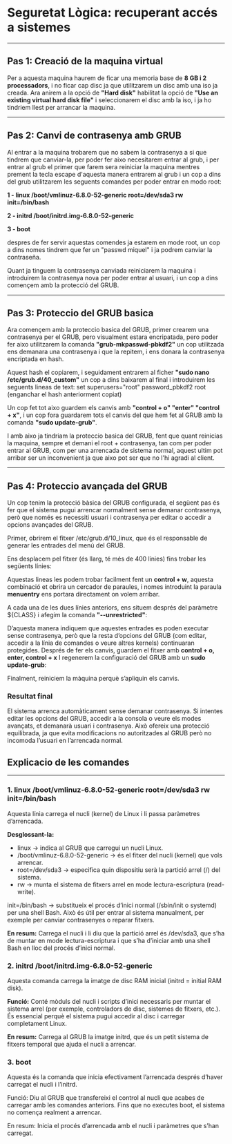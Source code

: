# Seguretat Lògica: recuperant accés a sistemes
---

## Pas 1: Creació de la maquina virtual 

Per a aquesta maquina haurem de ficar una memoria base de **8 GB i 2 processadors**, i no ficar cap disc ja que utilitzarem un disc amb una iso ja creada. Ara anirem a la opció de **"Hard disk"**
habilitat la opció de **"Use an existing virtual hard disk file"** i seleccionarem el disc amb la iso, i ja ho tindriem llest per arrancar la maquina.

---

## Pas 2: Canvi de contrasenya amb GRUB

Al entrar a la maquina trobarem que no sabem la contrasenya a si que tindrem que canviar-la, per poder fer aixo necesitarem entrar al grub, i per entrar al grub el primer que farem sera reiniciar la maquina mentres prement la tecla escape d'aquesta manera entrarem al grub i un cop a dins del grub utilitzarem les seguents comandes per poder entrar en modo root:

**1 - linux /boot/vmlinuz-6.8.0-52-generic root=/dev/sda3 rw init=/bin/bash**

**2 - initrd /boot/initrd.img-6.8.0-52-generic**

**3 - boot**

despres de fer servir aquestas comendes ja estarem en mode root, un cop a dins nomes tindrem que fer un "passwd miquel" i ja podrem canviar la contraseña.

Quant ja tinguem la contrasenya canviada reiniciarem la maquina i introduirem la contrasenya nova per poder entrar al usuari, i un cop a dins començem amb la protecció del GRUB.

---

## Pas 3: Proteccio del GRUB basica

Ara començem amb la proteccio basica del GRUB, primer crearem una contrasenya per el GRUB, pero visualment estara encripatada, pero poder fer aixo utilitzarem la comanda **"grub-mkpasswd-pbkdf2"** un cop utilitzada ens demanara una contrasenya i que la repitem, i ens donara la contrasenya encriptada en hash.

Aquest hash el copiarem, i seguidament entrarem al ficher **"sudo nano /etc/grub.d/40_custom"** un cop a dins baixarem al final i introduirem les seguents lineas de text:
set superusers="root"
password_pbkdf2 root (enganchar el hash anteriorment copiat)


Un cop fet tot aixo guardem els canvis amb **"control + o" "enter" "control + x"**, i un cop fora guardarem tots el canvis del que hem fet al GRUB amb la comanda **"sudo update-grub"**.

I amb aixo ja tindriam la proteccio basica del GRUB, fent que quant reinicias la maquina, sempre et demani el root + contrasenya, tan com per poder entrar al GRUB, com per una arrencada de sistema normal, aquest ultim pot arribar ser un inconvenient ja que aixo pot ser que no l'hi agradi al client.

---

## Pas 4: Proteccio avançada del GRUB 

Un cop tenim la protecció bàsica del GRUB configurada, el següent pas és fer que el sistema pugui arrencar normalment sense demanar contrasenya, però que només es necessiti usuari i contrasenya per editar o accedir a opcions avançades del GRUB.

Primer, obrirem el fitxer /etc/grub.d/10_linux, que és el responsable de generar les entrades del menú del GRUB.

Ens desplacem pel fitxer (és llarg, té més de 400 línies) fins trobar les següents línies:

Aquestas lineas les podem trobar facilment fent un **control + w**, aquesta combinació et obrira un cercador de paraules, i nomes introduint la paraula **menuentry** ens portara directament on volem arribar.

A cada una de les dues línies anteriors, ens situem després del paràmetre ${CLASS} i afegim la comanda **"--unrestricted"**:

D’aquesta manera indiquem que aquestes entrades es poden executar sense contrasenya, però que la resta d’opcions del GRUB (com editar, accedir a la línia de comandes o veure altres kernels) continuaran protegides.
Després de fer els canvis, guardem el fitxer amb **control + o, enter, control + x**
I regenerem la configuració del GRUB amb un **sudo update-grub**:

Finalment, reiniciem la màquina perquè s’apliquin els canvis.

### Resultat final
El sistema arrenca automàticament sense demanar contrasenya.
Si intentes editar les opcions del GRUB, accedir a la consola o veure els modes avançats, et demanarà usuari i contrasenya.
Això ofereix una protecció equilibrada, ja que evita modificacions no autoritzades al GRUB però no incomoda l’usuari en l’arrencada normal.


## Explicacio de les comandes

---

### 1. linux /boot/vmlinuz-6.8.0-52-generic root=/dev/sda3 rw init=/bin/bash

Aquesta línia carrega el nucli (kernel) de Linux i li passa paràmetres d’arrencada.

**Desglossant-la:**
- linux → indica al GRUB que carregui un nucli Linux.
- /boot/vmlinuz-6.8.0-52-generic → és el fitxer del nucli (kernel) que vols arrencar.
- root=/dev/sda3 → especifica quin dispositiu serà la partició arrel (/) del sistema.
- rw → munta el sistema de fitxers arrel en mode lectura-escriptura (read-write).

init=/bin/bash → substitueix el procés d’inici normal (/sbin/init o systemd) per una shell Bash.
Això és útil per entrar al sistema manualment, per exemple per canviar contrasenyes o reparar fitxers.

**En resum:**
Carrega el nucli i li diu que la partició arrel és /dev/sda3, que s’ha de muntar en mode lectura-escriptura i que s’ha d’iniciar amb una shell Bash en lloc del procés d’inici normal.

### 2. initrd /boot/initrd.img-6.8.0-52-generic

Aquesta comanda carrega la imatge de disc RAM inicial (initrd = initial RAM disk).

**Funció:**
Conté mòduls del nucli i scripts d’inici necessaris per muntar el sistema arrel (per exemple, controladors de disc, sistemes de fitxers, etc.).
És essencial perquè el sistema pugui accedir al disc i carregar completament Linux.

**En resum:**
Carrega al GRUB la imatge initrd, que és un petit sistema de fitxers temporal que ajuda el nucli a arrencar.

### 3. boot

Aquesta és la comanda que inicia efectivament l’arrencada després d’haver carregat el nucli i l’initrd.

Funció:
Diu al GRUB que transfereixi el control al nucli que acabes de carregar amb les comandes anteriors.
Fins que no executes boot, el sistema no comença realment a arrencar.

En resum:
Inicia el procés d’arrencada amb el nucli i paràmetres que s’han carregat.






